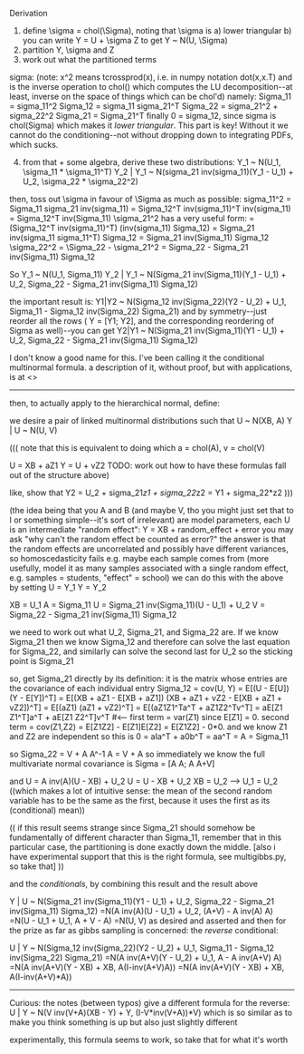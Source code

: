 Derivation

1) define \sigma = chol(\Sigma), noting that \sigma is a) lower triangular b) you can write Y = U + \sigma Z to get Y ~ N(U, \Sigma)
2) partition Y, \sigma and Z
3) work out what the partitioned terms 


sigma:
(note: x^2 means tcrossprod(x), i.e. in numpy notation dot(x,x.T) and is the inverse operation to chol() which computes the LU decomposition--at least, inverse on the space of things which can be chol'd)
namely:
Sigma_11 = sigma_11^2
Sigma_12 = sigma_11 sigma_21^T 
Sigma_22 = sigma_21^2 + sigma_22^2
Sigma_21 = Sigma_21^T
 finally
0        = sigma_12, since sigma is chol(Sigma) which makes it *lower triangular*. This part is key! Without it we cannot do the conditioning--not without dropping down to integrating PDFs, which sucks.


4) from that + some algebra, derive these two distributions:
Y_1 ~ N(U_1, \sigma_11 * \sigma_11^T)
Y_2 | Y_1 ~ N(sigma_21 inv(sigma_11)(Y_1 - U_1) + U_2, \sigma_22 * \sigma_22^2)

then, toss out \sigma in favour of \Sigma as much as possible:
sigma_11^2 = Sigma_11
sigma_21 inv(sigma_11) = Sigma_12^T inv(sigma_11)^T inv(sigma_11)
                       = Sigma_12^T inv(Sigma_11)
\sigma_21^2 has a very useful form:
 = (Sigma_12^T inv(sigma_11)^T) (inv(sigma_11) Sigma_12)
 = Sigma_21 inv(sigma_11 sigma_11^T) Sigma_12
 = Sigma_21 inv(Sigma_11) Sigma_12
\sigma_22^2 = \Sigma_22 - \sigma_21^2
            = Sigma_22 - Sigma_21 inv(Sigma_11) Sigma_12

So    Y_1 ~ N(U_1, Sigma_11)
Y_2 | Y_1 ~ N(Sigma_21 inv(Sigma_11)(Y_1 - U_1) + U_2, Sigma_22 - Sigma_21 inv(Sigma_11) Sigma_12)

the important result is:
Y1|Y2 ~ N(Sigma_12 inv(Sigma_22)(Y2 - U_2) + U_1,
          Sigma_11 - Sigma_12 inv(Sigma_22) Sigma_21)
and by symmetry--just reorder all the rows ( Y = [Y1; Y2], and the corresponding reordering of Sigma as well)--you can get 
Y2|Y1 ~ N(Sigma_21 inv(Sigma_11)(Y1 - U_1) + U_2,
          Sigma_22 - Sigma_21 inv(Sigma_11) Sigma_12)

I don't know a good name for this. I've been calling it the conditional multinormal formula.
 a description of it, without proof, but with applications, is at <>

---

then, to actually apply to the hierarchical normal, define:

we desire a pair of linked multinormal distributions such that
    U ~ N(XB, A)
Y | U ~ N(U, V)


((( note that this is equivalent to doing
which a = chol(A), v = chol(V)

U = XB + aZ1
Y = U + vZ2
 TODO: work out how to have these formulas fall out of the structure above)

like, show that 
Y2 = U_2 + sigma_21*z1 + sigma_22*z2
   = Y1 + sigma_22*z2
)))


(the idea being that you A and B (and maybe V, tho you might just set that to I or something simple--it's sort of irrelevant) are model parameters, each U is an intermediate "random effect":
 Y = XB + random_effect + error
 you may ask "why can't the random effect be counted as error?"
  the answer is that the random effects are uncorrelated and possibly have different variances, so homoscedasticity fails
 e.g. maybe each sample comes from 
 (more usefully, model it as many samples associated with a single random effect, e.g. samples = students, "effect" = school)
we can do this with the above by setting
U = Y_1 
Y = Y_2

XB = U_1
A = Sigma_11
U = Sigma_21 inv(Sigma_11)(U - U_1) + U_2
V = Sigma_22 - Sigma_21 inv(Sigma_11) Sigma_12

we need to work out what U_2, Sigma_21, and Sigma_22 are.
 If we know Sigma_21 then we know Sigma_12 and therefore can solve the last equation for Sigma_22,
 and similarly can solve the second last for U_2
 so the sticking point is Sigma_21

so, get Sigma_21 directly by its definition: it is the matrix whose entries are the covariance of each individual entry
Sigma_12 = cov(U, Y)
         = E[(U - E[U])(Y - E[Y])^T]
         = E[(XB + aZ1 - E[XB + aZ1]) (XB + aZ1 + vZ2 - E[XB + aZ1 + vZ2])^T]
         = E[(aZ1) (aZ1 + vZ2)^T]
         = E[(aZ1Z1^Ta^T + aZ1Z2^Tv^T]
         = aE[Z1 Z1^T]a^T + aE[Z1 Z2^T]v^T  #<-- first term = var(Z1) since E[Z1] = 0. second term = cov(Z1,Z2) = E[Z1Z2] - E[Z1]E[Z2] = E[Z1Z2] - 0*0. and we know Z1 and Z2 are independent so this is 0
         = aIa^T  + a0b^T
         = aa^T
         = A
         = Sigma_11

so Sigma_22 = V + A A^-1 A = V + A
so immediately we know the full multivariate normal covariance is Sigma = [A A; A A+V]

and
U = A inv(A)(U - XB) + U_2
U = U - XB + U_2
XB = U_2
 --> U_1 = U_2 ((which makes a lot of intuitive sense: the mean of the second random variable has to be the same as the first, because it uses the first as its (conditional) mean))

((
 if this result seems strange since Sigma_21 should somehow be fundamentally of different character than Sigma_11, remember that in this particular case, the partitioning is done exactly down the middle.
  [also i have experimental support that this is the right formula, see multigibbs.py, so take that]
))

and the *conditionals*, by combining this result and the result above

Y | U ~ N(Sigma_21 inv(Sigma_11)(Y1 - U_1) + U_2,
          Sigma_22 - Sigma_21 inv(Sigma_11) Sigma_12)
       =N(A inv(A)(U - U_1) + U_2,
          (A+V) - A inv(A) A)
       =N(U - U_1 + U_1, A + V - A)
       =N(U, V)
        as desired and asserted
   and then for the prize as far as gibbs sampling is concerned: the *reverse* conditional: 
       
U | Y ~ N(Sigma_12 inv(Sigma_22)(Y2 - U_2) + U_1,
          Sigma_11 - Sigma_12 inv(Sigma_22) Sigma_21)
       =N(A inv(A+V)(Y - U_2) + U_1,
          A - A inv(A+V) A)
       =N(A inv(A+V)(Y - XB) + XB,   A(I-inv(A+V)A))
       =N(A inv(A+V)(Y - XB) + XB, A(I-inv(A+V)*A))


 
------------


Curious:
 the notes (between typos) give a different formula for the reverse:
    U | Y ~ N(V inv(V+A)(XB - Y) + Y, (I-V*inv(V+A))*V) 
 which is so similar as to make you think something is up
 but also just slightly different
 
 experimentally, this formula seems to work, so take that for what it's worth